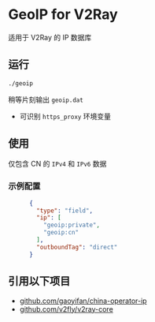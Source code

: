 # GeoIP for V2Ray

适用于 V2Ray 的 IP 数据库

## 运行

```bash
./geoip
```

稍等片刻输出 `geoip.dat`

* 可识别 `https_proxy` 环境变量

## 使用

仅包含 CN 的 `IPv4` 和 `IPv6` 数据

### 示例配置

```json
      {
        "type": "field",
        "ip": [
          "geoip:private",
          "geoip:cn"
        ],
        "outboundTag": "direct"
      }
```

## 引用以下项目

* [github.com/gaoyifan/china-operator-ip](https://github.com/gaoyifan/china-operator-ip)
* [github.com/v2fly/v2ray-core](https://github.com/v2fly/v2ray-core)
